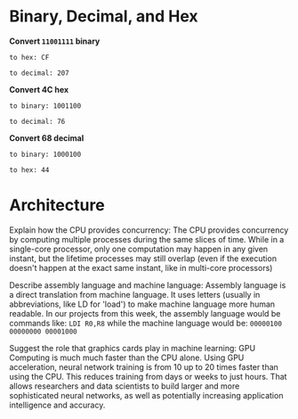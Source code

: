 # Binary, Decimal, and Hex

**Convert `11001111` binary**

    to hex: CF

    to decimal: 207

**Convert 4C hex**

    to binary: 1001100

    to decimal: 76

**Convert 68 decimal**

    to binary: 1000100

    to hex: 44

# Architecture

Explain how the CPU provides concurrency:
The CPU provides concurrency by computing multiple processes during the same slices of time. While in a single-core processor, only one computation may happen in any given instant, but the lifetime processes may still overlap (even if the execution doesn't happen at the exact same instant, like in multi-core processors)

Describe assembly language and machine language:
Assembly language is a direct translation from machine language. It uses letters (usually in abbreviations, like LD for 'load') to make machine language more human readable. In our projects from this week, the assembly language would be commands like: `LDI R0,R8` while the machine language would be:
`00000100 00000000 00001000`

Suggest the role that graphics cards play in machine learning:
GPU Computing is much much faster than the CPU alone. Using GPU acceleration, neural network training is from 10 up to 20 times faster than using the CPU. This reduces training from days or weeks to just hours. That allows researchers and data scientists to build larger and more sophisticated neural networks, as well as potentially increasing application intelligence and accuracy.
